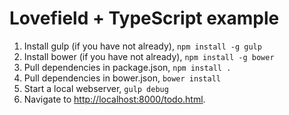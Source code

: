 # Lovefield + TypeScript example

1. Install gulp (if you have not already), ```npm install -g gulp```
2. Install bower (if you have not already), ```npm install -g bower```
3. Pull dependencies in package.json, ```npm install .```
4. Pull dependencies in bower.json, ```bower install```
5. Start a local webserver, ```gulp debug```
6. Navigate to [http://localhost:8000/todo.html](http://localhost:8000/todo.html).
